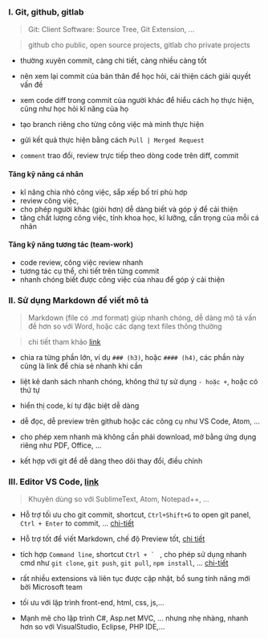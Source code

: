 
### I. Git, github, gitlab
> Git: Client Software: Source Tree, Git Extension, ...

> github cho public, open source projects, gitlab cho private projects 

- thường xuyên commit, càng chi tiết, càng nhiều càng tốt 
- nên xem lại commit của bản thân để học hỏi, cải thiện cách giải quyết vấn đề 
- xem code diff trong commit của người khác để hiểu cách họ thực hiện, cũng như học hỏi kĩ năng của họ 

- tạo branch riêng cho từng công việc mà mình thực hiện
- gửi kết quả thực hiện bằng cách `Pull | Merged Request`
- `comment` trao đổi, review trực tiếp theo dòng code trên diff, commit 

#### Tăng kỹ năng cá nhân 
- kĩ năng chia nhỏ công việc, sắp xếp bố trí phù hơp
- review công việc, 
- cho phép người khác (giỏi hơn) dễ dàng biết và góp ý để cải thiện
- tăng chất lượng công việc, tính khoa học, kĩ lưỡng, cẩn trọng của mỗi cá nhân 

#### Tăng kỹ năng tương tác (team-work)
- code review, công việc review nhanh 
- tương tác cụ thể, chi tiết trên từng commit
- nhanh chóng biết được công việc của nhau để góp ý cải thiện

### II. Sử dụng Markdown để viết mô tả

> Markdown (file có .md format) giúp nhanh chóng, dễ dàng mô tả vấn đề hơn so với Word, hoặc các dạng text files thông thường

> chi tiết tham khảo [link](https://guides.github.com/features/mastering-markdown/)

 - chia ra từng phần lớn, ví dụ `### (h3)`, hoặc `#### (h4)`, các phần này cũng là link để chia sẻ nhanh khi cần 

 - liệt kê danh sách nhanh chóng, không thứ tự sử dụng `- hoặc +`, hoặc có thứ tự
 - hiển thị code, kí tự đặc biệt dễ dàng 
 - dễ đọc, dễ preview trên github hoặc các công cụ như VS Code, Atom, ...
 - cho phép xem nhanh mà không cần phải download, mở bằng ứng dụng riêng như PDF, Office, ...
 - kết hợp với git để dễ dàng theo dõi thay đổi, điều chỉnh 

### III. Editor VS Code, [link](https://code.visualstudio.com)
> Khuyên dùng so với SublimeText, Atom, Notepad++, ... 

- Hỗ trợ tối ưu cho git commit, shortcut, `Ctrl+Shift+G` to open git panel, `Ctrl + Enter` to commit, ... [chi-tiết](https://code.visualstudio.com/docs/editor/versioncontrol) 

- Hỗ trợ tốt để viết Markdown, chế độ Preview tốt, [chi tiết](https://code.visualstudio.com/updates/v1_9#_markdown-preview-and-editor-integration) 

- tích hợp `Command line`, shortcut ```Ctrl + ` ``` , cho phép sử dụng nhanh cmd như `git clone`, `git push`, `git pull`, `npm install`, ... [chi-tiết](https://code.visualstudio.com/docs/editor/integrated-terminal)

- rất nhiều extensions và liên tục được cập nhật, bổ sung tính năng mới bởi Microsoft team 
- tối ưu với lập trình front-end, html, css, js,...

- Mạnh mẽ cho lập trình C#, Asp.net MVC, ... nhưng nhẹ nhàng, nhanh hơn so với VisualStudio, Eclipse, PHP IDE,...

